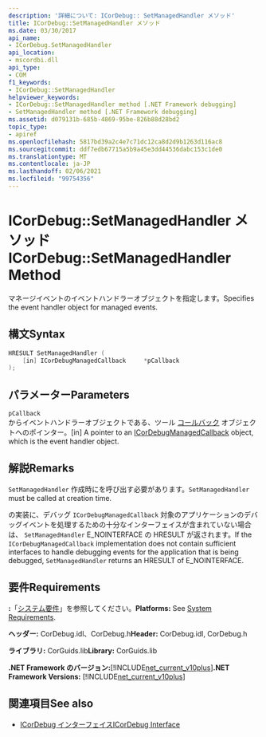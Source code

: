 ```yaml
---
description: '詳細について: ICorDebug:: SetManagedHandler メソッド'
title: ICorDebug::SetManagedHandler メソッド
ms.date: 03/30/2017
api_name:
- ICorDebug.SetManagedHandler
api_location:
- mscordbi.dll
api_type:
- COM
f1_keywords:
- ICorDebug::SetManagedHandler
helpviewer_keywords:
- ICorDebug::SetManagedHandler method [.NET Framework debugging]
- SetManagedHandler method [.NET Framework debugging]
ms.assetid: d079131b-685b-4869-95be-826b88d28bd2
topic_type:
- apiref
ms.openlocfilehash: 5817bd39a2c4e7c71dc12ca8d2d9b1263d116ac8
ms.sourcegitcommit: ddf7edb67715a5b9a45e3dd44536dabc153c1de0
ms.translationtype: MT
ms.contentlocale: ja-JP
ms.lasthandoff: 02/06/2021
ms.locfileid: "99754356"
---
```

# <a name="icordebugsetmanagedhandler-method"></a><span data-ttu-id="34f5a-103">ICorDebug::SetManagedHandler メソッド</span><span class="sxs-lookup"><span data-stu-id="34f5a-103">ICorDebug::SetManagedHandler Method</span></span>

<span data-ttu-id="34f5a-104">マネージイベントのイベントハンドラーオブジェクトを指定します。</span><span class="sxs-lookup"><span data-stu-id="34f5a-104">Specifies the event handler object for managed events.</span></span>  
  
## <a name="syntax"></a><span data-ttu-id="34f5a-105">構文</span><span class="sxs-lookup"><span data-stu-id="34f5a-105">Syntax</span></span>  
  
```cpp  
HRESULT SetManagedHandler (  
    [in] ICorDebugManagedCallback     *pCallback  
);  
```  
  
## <a name="parameters"></a><span data-ttu-id="34f5a-106">パラメーター</span><span class="sxs-lookup"><span data-stu-id="34f5a-106">Parameters</span></span>  

 `pCallback`  
 <span data-ttu-id="34f5a-107">からイベントハンドラーオブジェクトである、ツール [コールバック](icordebugmanagedcallback-interface.md) オブジェクトへのポインター。</span><span class="sxs-lookup"><span data-stu-id="34f5a-107">[in] A pointer to an [ICorDebugManagedCallback](icordebugmanagedcallback-interface.md) object, which is the event handler object.</span></span>  
  
## <a name="remarks"></a><span data-ttu-id="34f5a-108">解説</span><span class="sxs-lookup"><span data-stu-id="34f5a-108">Remarks</span></span>  

 <span data-ttu-id="34f5a-109">`SetManagedHandler` 作成時にを呼び出す必要があります。</span><span class="sxs-lookup"><span data-stu-id="34f5a-109">`SetManagedHandler` must be called at creation time.</span></span>  
  
 <span data-ttu-id="34f5a-110">の実装に、デバッグ `ICorDebugManagedCallback` 対象のアプリケーションのデバッグイベントを処理するための十分なインターフェイスが含まれていない場合は、 `SetManagedHandler` E_NOINTERFACE の HRESULT が返されます。</span><span class="sxs-lookup"><span data-stu-id="34f5a-110">If the `ICorDebugManagedCallback` implementation does not contain sufficient interfaces to handle debugging events for the application that is being debugged, `SetManagedHandler` returns an HRESULT of E_NOINTERFACE.</span></span>  
  
## <a name="requirements"></a><span data-ttu-id="34f5a-111">要件</span><span class="sxs-lookup"><span data-stu-id="34f5a-111">Requirements</span></span>  

 <span data-ttu-id="34f5a-112">**:**「[システム要件](../../get-started/system-requirements.md)」を参照してください。</span><span class="sxs-lookup"><span data-stu-id="34f5a-112">**Platforms:** See [System Requirements](../../get-started/system-requirements.md).</span></span>  
  
 <span data-ttu-id="34f5a-113">**ヘッダー:** CorDebug.idl、CorDebug.h</span><span class="sxs-lookup"><span data-stu-id="34f5a-113">**Header:** CorDebug.idl, CorDebug.h</span></span>  
  
 <span data-ttu-id="34f5a-114">**ライブラリ:** CorGuids.lib</span><span class="sxs-lookup"><span data-stu-id="34f5a-114">**Library:** CorGuids.lib</span></span>  
  
 <span data-ttu-id="34f5a-115">**.NET Framework のバージョン:**[!INCLUDE[net_current_v10plus](../../../../includes/net-current-v10plus-md.md)]</span><span class="sxs-lookup"><span data-stu-id="34f5a-115">**.NET Framework Versions:** [!INCLUDE[net_current_v10plus](../../../../includes/net-current-v10plus-md.md)]</span></span>  
  
## <a name="see-also"></a><span data-ttu-id="34f5a-116">関連項目</span><span class="sxs-lookup"><span data-stu-id="34f5a-116">See also</span></span>

- [<span data-ttu-id="34f5a-117">ICorDebug インターフェイス</span><span class="sxs-lookup"><span data-stu-id="34f5a-117">ICorDebug Interface</span></span>](icordebug-interface.md)
